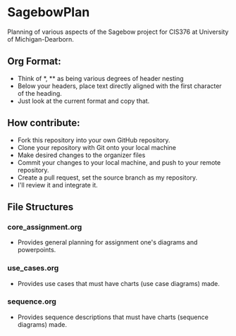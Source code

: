# SagebowPlan
Planning of various aspects of the Sagebow project for CIS376 at University of Michigan-Dearborn.

## Org Format:
- Think of *, ** as being various degrees of header nesting
- Below your headers, place text directly aligned with the first character of the heading.
- Just look at the current format and copy that.

## How contribute:
- Fork this repository into your own GitHub repository.
- Clone your repository with Git onto your local machine
- Make desired changes to the organizer files
- Commit your changes to your local machine, and push to your remote repository.
- Create a pull request, set the source branch as my repository.
- I'll review it and integrate it.

## File Structures

### core_assignment.org
- Provides general planning for assignment one's diagrams and powerpoints.

### use_cases.org
- Provides use cases that must have charts (use case diagrams) made.

### sequence.org
- Provides sequence descriptions that must have charts (sequence diagrams) made.
